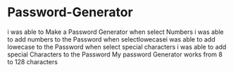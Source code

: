 # Password-Generator
i was able to Make a Password Generator
when select Numbers i was able to add numbers to the Password 
when selectlowecasei was able to add lowecase to the Password 
when select special characters i was able to add special Characters to the Password 
My password Generator works from 8 to 128 characters 
